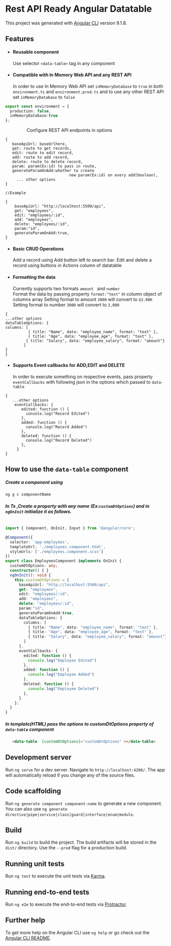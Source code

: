 # Rest API Ready Angular Datatable

This project was generated with [Angular CLI](https://github.com/angular/angular-cli) version 9.1.8.

## Features
  - #### Reusable component
  
    Use selector `<data-table>` tag in any component
  - #### Compatible with In Memory Web API and any REST API
    In order to use In Memory Web API set `inMemoryDatabase` to `true`  in both `environment.ts` and  `environment.prod.ts` and to use any other REST API set `inMemoryDatabase` to `false` 
``` typescript
export const environment = {
  production: false,
  inMemoryDatabase:true
};
``` 
&nbsp;&nbsp;&nbsp;&nbsp;&nbsp;&nbsp;&nbsp;&nbsp;&nbsp;&nbsp;&nbsp;&nbsp;&nbsp;&nbsp;&nbsp;&nbsp; Configure REST API endpoints  in options
```
{
   baseApiUrl: baseUrlhere,
   get: route to get records,
   edit: route to edit record,
   add: route to add record,
   delete: route to delete record,
   param: param(Ex:id) to pass in route,
   generateParamOnAdd:whether to create
                            new param(Ex:id) on every add(boolean),
     ... other options
}

//Example

{
    baseApiUrl: "http://localhost:5500/api",
    get: "employees",
    edit: "employees/:id",
    add: "employees",
    delete: "employees/:id",
    param:"id",
    generateParamOnAdd:true,
}
``` 
    
 - #### Basic CRUD Operations
    Add a record using Add button left to search bar.
   Edit and delete a record using buttons in Actions column of datatable
  - #### Formatting the data  
    Currently supports two formats `amount ` and `number`      
Format the data by passing property `format:"text"` in column object of columns array
Setting format to amount `3000` will convert  to `$3.00K`
   Setting format to number `3000`  will convert  to `3,000 `
```
{
...other options
dataTableOptions: {
columns: [
          { title: "Name", data: "employee_name", format: "text" },
          { title: "Age", data: "employee_age", format: "text" },
         { title: "Salary", data: "employee_salary", format: "amount"}
        ]
}
}        
```        

  - #### Supports Event callbacks  for ADD,EDIT and DELETE
  
    In order to execute something on respective events, pass property `eventCallbacks` with following json in the options which passed to `data-table`
 ```  
{
    ...other options
     eventCallbacks: {
        edited: function () {
          console.log("Record Edited")
        },
        added: function () {
          console.log("Record Added")
        },
        deleted: function () {
          console.log("Record Deleted")
        },
      }
}
```

## How to use the `data-table` component

##### Create a component using
``` bash
ng g c componentName
```

##### In Ts ,Create a property with any name (Ex:`customDtOptions`) and in `ngOnInit` initialize it as follows.
``` typescript

import { Component, OnInit, Input } from '@angular/core';

@Component({
  selector: 'app-employees',
  templateUrl: './employees.component.html',
  styleUrls: ['./employees.component.scss']
})
export class EmployeesComponent implements OnInit {
  customDtOptions: any;
  constructor() { }
  ngOnInit(): void {
    this.customDtOptions = {
      baseApiUrl: "http://localhost:5500/api",
      get: "employees",
      edit: "employees/:id",
      add: "employees",
      delete: "employees/:id",
      param:"id",
      generateParamOnAdd:true,
      dataTableOptions: {
        columns: [
          { title: "Name", data: "employee_name", format: "text" },
          { title: "Age", data: "employee_age", format: "text" },
          { title: "Salary", data: "employee_salary", format: "amount"}
        ]
      },
      eventCallbacks: {
        edited: function () {
          console.log("Employee Edited")
        },
        added: function () {
          console.log("Employee Added")
        },
        deleted: function () {
          console.log("Employee Deleted")
        },
      }
    };
  }
}
```
##### In template(HTML) pass the options to customDtOptions property of `data-table` component
``` html
   <data-table  [customDtOptions]="customDtOptions" ></data-table>
```

## Development server

Run `ng serve` for a dev server. Navigate to `http://localhost:4200/`. The app will automatically reload if you change any of the source files.

## Code scaffolding

Run `ng generate component component-name` to generate a new component. You can also use `ng generate directive|pipe|service|class|guard|interface|enum|module`.

## Build

Run `ng build` to build the project. The build artifacts will be stored in the `dist/` directory. Use the `--prod` flag for a production build.

## Running unit tests

Run `ng test` to execute the unit tests via [Karma](https://karma-runner.github.io).

## Running end-to-end tests

Run `ng e2e` to execute the end-to-end tests via [Protractor](http://www.protractortest.org/).

## Further help

To get more help on the Angular CLI use `ng help` or go check out the [Angular CLI README](https://github.com/angular/angular-cli/blob/master/README.md).
